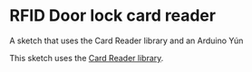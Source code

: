 RFID Door lock card reader
=============

A sketch that uses the Card Reader library and an Arduino Yún


This sketch uses the [Card Reader library](https://github.com/samatt/CardReader).

